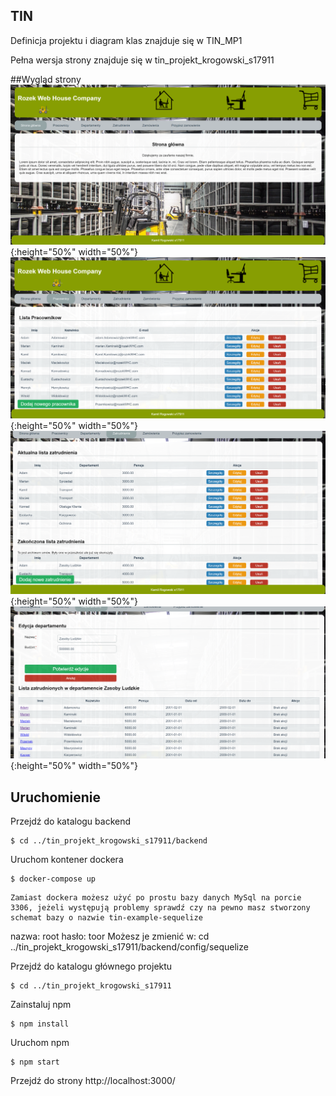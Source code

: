 ## TIN

Definicja projektu i diagram klas znajduje się w TIN_MP1

Pełna wersja strony znajduje się w tin_projekt_krogowski_s17911

##Wygląd strony
![Image](images/stronaGlowna.png){:height="50%" width="50%"}
![Image](images/stronaPracownicy.png){:height="50%" width="50%"}
![Image](images/stronaZatrudnienie.png){:height="50%" width="50%"}
![Image](images/stronaEdycjaDepartamentu.png){:height="50%" width="50%"}

## Uruchomienie
Przejdź do katalogu backend 
```
$ cd ../tin_projekt_krogowski_s17911/backend
```
Uruchom kontener dockera
```
$ docker-compose up
```
	Zamiast dockera możesz użyć po prostu bazy danych MySql na porcie 3306, jeżeli występują problemy sprawdź czy na pewno masz stworzony schemat bazy o nazwie tin-example-sequelize
nazwa: root hasło: toor
	Możesz je zmienić w: 
cd ../tin_projekt_krogowski_s17911/backend/config/sequelize

Przejdź do katalogu głównego projektu
```
$ cd ../tin_projekt_krogowski_s17911
```
Zainstaluj npm
```
$ npm install
```
Uruchom npm
```
$ npm start
```

Przejdź do strony 
http://localhost:3000/


